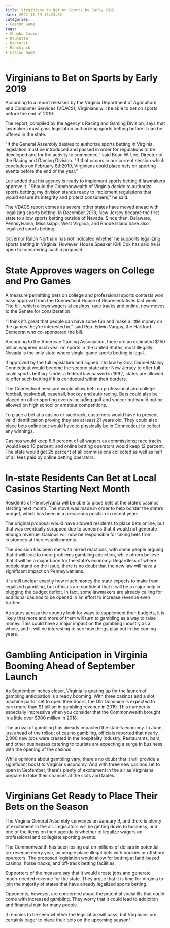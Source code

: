 ```yaml
---
title: Virginians to Bet on Sports by Early 2019
date: 2022-11-29 13:23:52
categories:
- Casino Game
tags:
- Chumba Casino
- Roulette
- Baccarat
- Blackjack
- Casino Game
---
```



#  Virginians to Bet on Sports by Early 2019

According to a report released by the Virginia Department of Agriculture and Consumer Services (VDACS), Virginians will be able to bet on sports before the end of 2019.

The report, compiled by the agency's Racing and Gaming Division, says that lawmakers must pass legislation authorizing sports betting before it can be offered in the state.

"If the General Assembly desires to authorize sports betting in Virginia, legislation must be introduced and passed in order for regulations to be developed and for the activity to commence," said Brian W. Lee, Director of the Racing and Gaming Division. "If that occurs in our current session which concludes on February 8th2019, Virginians could place bets on sporting events before the end of the year."

Lee added that his agency is ready to implement sports betting if lawmakers approve it. "Should the Commonwealth of Virginia decide to authorize sports betting, my division stands ready to implement regulations that would ensure its integrity and protect consumers," he said.

The VDACS report comes as several other states have moved ahead with legalizing sports betting. In December 2018, New Jersey became the first state to allow sports betting outside of Nevada. Since then, Delaware, Pennsylvania, Mississippi, West Virginia, and Rhode Island have also legalized sports betting.

Governor Ralph Northam has not indicated whether he supports legalizing sports betting in Virginia. However, House Speaker Kirk Cox has said he is open to considering such a proposal.

#  State Approves wagers on College and Pro Games

A measure permitting bets on college and professional sports contests won easy approval from the Connecticut House of Representatives last week. The bill, which allows wagers at casinos, race tracks and online, now moves to the Senate for consideration.

“I think it’s great that people can have some fun and make a little money on the games they’re interested in,” said Rep. Edwin Vargas, the Hartford Democrat who co-sponsored the bill.

According to the American Gaming Association, there are an estimated $150 billion wagered each year on sports in the United States, most illegally. Nevada is the only state where single-game sports betting is legal.

If approved by the full legislature and signed into law by Gov. Dannel Malloy, Connecticut would become the second state after New Jersey to offer full-scale sports betting. Under a federal law passed in 1992, states are allowed to offer such betting if it is conducted within their borders.

The Connecticut measure would allow bets on professional and college football, basketball, baseball, hockey and auto racing. Bets could also be placed on other sporting events including golf and soccer but would not be allowed on high school or amateur competitions.

To place a bet at a casino or racetrack, customers would have to present valid identification proving they are at least 21 years old. They could also place bets online but would have to physically be in Connecticut to collect any winnings.

Casinos would keep 6.5 percent of all wagers as commissions; race tracks would keep 10 percent; and online betting operators would keep 12 percent. The state would get 25 percent of all commissions collected as well as half of all fees paid by online betting operators.

#  In-state Residents Can Bet at Local Casinos Starting Next Month

Residents of Pennsylvania will be able to place bets at the state’s casinos starting next month. The move was made in order to help bolster the state’s budget, which has been in a precarious position in recent years.

The original proposal would have allowed residents to place bets online, but that was eventually scrapped due to concerns that it would not generate enough revenue. Casinos will now be responsible for taking bets from customers at their establishments.

The decision has been met with mixed reactions, with some people arguing that it will lead to more problems gambling addiction, while others believe that it will be a major boon for the state’s economy. Regardless of where people stand on the issue, there is no doubt that the new law will have a significant impact on Pennsylvanians.

It is still unclear exactly how much money the state expects to make from legalized gambling, but officials are confident that it will be a major help in plugging the budget deficit. In fact, some lawmakers are already calling for additional casinos to be opened in an effort to increase revenue even further.

As states across the country look for ways to supplement their budgets, it is likely that more and more of them will turn to gambling as a way to raise money. This could have a major impact on the gambling industry as a whole, and it will be interesting to see how things play out in the coming years.

#  Gambling Anticipation in Virginia Booming Ahead of September Launch

As September inches closer, Virginia is gearing up for the launch of gambling anticipation is already booming. With three casinos and a slot machine parlor set to open their doors, the Old Dominion is expected to earn more than $1 billion in gambling revenue in 2019. This number is especially impressive when you consider that the Commonwealth brought in a little over $900 million in 2018.

The arrival of gambling has already impacted the state's economy. In June, just ahead of the rollout of casino gambling, officials reported that nearly 2,000 new jobs were created in the hospitality industry. Restaurants, bars, and other businesses catering to tourists are expecting a surge in business with the opening of the casinos.

While opinions about gambling vary, there's no doubt that it will provide a significant boost to Virginia's economy. And with three new casinos set to open in September, there's plenty of excitement in the air as Virginians prepare to take their chances at the slots and tables.

#  Virginians Get Ready to Place Their Bets on the Season

The Virginia General Assembly convenes on January 9, and there is plenty of excitement in the air. Legislators will be getting down to business, and one of the items on their agenda is whether to legalize wagers on professional and collegiate sporting events.

The Commonwealth has been losing out on millions of dollars in potential tax revenue every year, as people place illegal bets with bookies or offshore operators. The proposed legislation would allow for betting at land-based casinos, horse tracks, and off-track betting facilities.

Supporters of the measure say that it would create jobs and generate much-needed revenue for the state. They argue that it is time for Virginia to join the majority of states that have already legalized sports betting.

Opponents, however, are concerned about the potential social ills that could come with increased gambling. They worry that it could lead to addiction and financial ruin for many people.

It remains to be seen whether the legislation will pass, but Virginians are certainly eager to place their bets on the upcoming season!